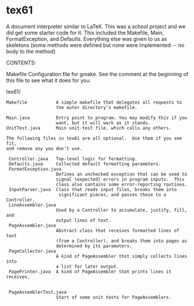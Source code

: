 tex61
=====

A document interpreter similar to LaTeX. This was a school project and we did get some starter code for it.
This included the Makefile, Main, FormatException, and Defaults. Everything else was given to us as skeletons
(some methods were defined but none were implemented -- no body to the method)

CONTENTS:

Makefile               Configuration file for gmake.  See the comment at the
                       beginning of this file to see what it does for you.
                       

tex61/

    Makefile           A simple makefile that delegates all requests to
                       the outer directory's makefile.

    Main.java          Entry point to program. You may modify this if you
                       want, but it will work as it stands.
    UnitTest.java      Main unit-test file, which calls any others.

    The following files in tex61 are all optional.  Use them if you see fit,
    and remove any you don't use.

     Controller.java   Top-level logic for formatting.
     Defaults.java     Collected default formatting parameters.
     FormatException.java
                       Defines an unchecked exception that can be used to
                       signal (expected) errors in program inputs.  This
                       class also contains some error-reporting routines.
     InputParser.java  Class that reads input files, breaks them into
                        significant pieces, and passes these to a Controller.
     LineAssembler.java
                       Used by a Controller to accumulate, justify, fill, and
                       output lines of text.
     PageAssembler.java
                       Abstract class that receives formatted lines of text
                       (from a Controller), and breaks them into pages as
                       determined by its parameters.
     PageCollector.java
                       A kind of PageAssembler thst simply collects lines into
                       a list for later output.
     PagePrinter.java  A kind of PageAssembler that prints lines it receives.


     PageAssemblerTest.java
                       Start of some unit tests for PageAssemblers.

